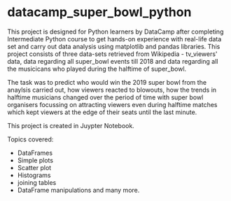 # datacamp_super_bowl_python

This project is designed for Python learners by DataCamp after completing Intermediate Python course to get hands-on experience with real-life data set and carry out data analysis using matplotlib and pandas libraries.
This project consists of three data-sets retrieved from Wikipedia - tv_viewers' data, data regarding all super_bowl events till 2018 and data regarding all the musicicans who played during the halftime of super_bowl.

The task was to predict who would win the 2019 super bowl from the anaylsis carried out, how viewers reacted to blowouts, how the trends in halftime musicians changed over the period of time with super bowl organisers focussing on attracting viewers even during halftime matches which kept viewers at the edge of their seats until the last minute.

This project is created in Juypter Notebook. 

Topics covered:
- DataFrames
- Simple plots
- Scatter plot
- Histograms
- joining tables
- DataFrame manipulations
 and many more.
